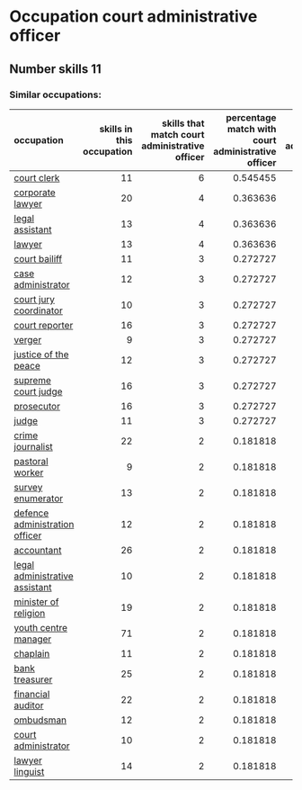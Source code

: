 # Occupation court administrative officer
## Number skills 11
### Similar occupations:
| occupation                                                          |   skills in this occupation |   skills that match court administrative officer |   percentage match with court administrative officer |   skills not in court administrative officer |
|:--------------------------------------------------------------------|----------------------------:|-------------------------------------------------:|-----------------------------------------------------:|---------------------------------------------:|
| [court clerk](court_clerk.md)                                       |                          11 |                                                6 |                                             0.545455 |                                            5 |
| [corporate lawyer](corporate_lawyer.md)                             |                          20 |                                                4 |                                             0.363636 |                                           16 |
| [legal assistant](legal_assistant.md)                               |                          13 |                                                4 |                                             0.363636 |                                            9 |
| [lawyer](lawyer.md)                                                 |                          13 |                                                4 |                                             0.363636 |                                            9 |
| [court bailiff](court_bailiff.md)                                   |                          11 |                                                3 |                                             0.272727 |                                            8 |
| [case administrator](case_administrator.md)                         |                          12 |                                                3 |                                             0.272727 |                                            9 |
| [court jury coordinator](court_jury_coordinator.md)                 |                          10 |                                                3 |                                             0.272727 |                                            7 |
| [court reporter](court_reporter.md)                                 |                          16 |                                                3 |                                             0.272727 |                                           13 |
| [verger](verger.md)                                                 |                           9 |                                                3 |                                             0.272727 |                                            6 |
| [justice of the peace](justice_of_the_peace.md)                     |                          12 |                                                3 |                                             0.272727 |                                            9 |
| [supreme court judge](supreme_court_judge.md)                       |                          16 |                                                3 |                                             0.272727 |                                           13 |
| [prosecutor](prosecutor.md)                                         |                          16 |                                                3 |                                             0.272727 |                                           13 |
| [judge](judge.md)                                                   |                          11 |                                                3 |                                             0.272727 |                                            8 |
| [crime journalist](crime_journalist.md)                             |                          22 |                                                2 |                                             0.181818 |                                           20 |
| [pastoral worker](pastoral_worker.md)                               |                           9 |                                                2 |                                             0.181818 |                                            7 |
| [survey enumerator](survey_enumerator.md)                           |                          13 |                                                2 |                                             0.181818 |                                           11 |
| [defence administration officer](defence_administration_officer.md) |                          12 |                                                2 |                                             0.181818 |                                           10 |
| [accountant](accountant.md)                                         |                          26 |                                                2 |                                             0.181818 |                                           24 |
| [legal administrative assistant](legal_administrative_assistant.md) |                          10 |                                                2 |                                             0.181818 |                                            8 |
| [minister of religion](minister_of_religion.md)                     |                          19 |                                                2 |                                             0.181818 |                                           17 |
| [youth centre manager](youth_centre_manager.md)                     |                          71 |                                                2 |                                             0.181818 |                                           69 |
| [chaplain](chaplain.md)                                             |                          11 |                                                2 |                                             0.181818 |                                            9 |
| [bank treasurer](bank_treasurer.md)                                 |                          25 |                                                2 |                                             0.181818 |                                           23 |
| [financial auditor](financial_auditor.md)                           |                          22 |                                                2 |                                             0.181818 |                                           20 |
| [ombudsman](ombudsman.md)                                           |                          12 |                                                2 |                                             0.181818 |                                           10 |
| [court administrator](court_administrator.md)                       |                          10 |                                                2 |                                             0.181818 |                                            8 |
| [lawyer linguist](lawyer_linguist.md)                               |                          14 |                                                2 |                                             0.181818 |                                           12 |

